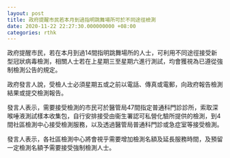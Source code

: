 ```yaml
---
layout: post
title: 政府提醒市民若本月到過指明跳舞場所可於不同途徑檢測
date: 2020-11-22 22:27:30.000000000 +08:00
categories: rthk
---
```


政府提醒市民，若在本月到過14間指明跳舞場所的人士，可利用不同途徑接受新型冠狀病毒檢測，相關人士若在上星期三至星期六進行測試，均會獲視為已遵從強制檢測公告的規定。

政府發言人說，受檢人士必須星期五或之前以電話、傳真或電郵，向政府報告檢測結果或提交檢測報告。

發言人表示，需要接受檢測的市民可於醫管局47間指定普通科門診診所，索取深喉唾液測試樣本收集包，自行安排接受由衞生署認可私營化驗所提供的檢測，到4間社區檢測中心接受檢測服務，以及透過醫管局普通科門診或急症室等接受檢測。

發言人表示，各社區檢測中心將會視乎需要增加檢測名額及延長服務時間，及預留一定檢測名額予需要接受強制檢測人士。

